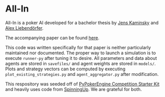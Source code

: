 # All-In #

All-In is a poker AI developed for a bachelor thesis by
[Jens Kaminsky](https://github.com/BBBot2015) and
[Alex Liebendörfer](https://github.com/Orpheon).

The accompanying paper can be found
[here](https://github.com/Orpheon/Pokerbot-Thesis/blob/master/Pokerbot_Thesis.pdf).

This code was written specifically for that paper is neither particularly maintained
nor documented. The proper way to launch a simulation is to execute `runner-py` after
tuning it to desire. All parameters and data about agents are stored in `savefiles/`
and agent weights are stored in `models/`. Plots and strategy vectors can be computed
by executing `plot_existing_strategies.py` and `agent_aggregator.py` after modification.

This respository was seeded off of
[PyPokerEngine Competition Starter Kit](https://github.com/YanickSchraner/pokerchallenge)
and heavily uses code from [SpinningUp](https://github.com/openai/spinningup).
We are grateful for both.